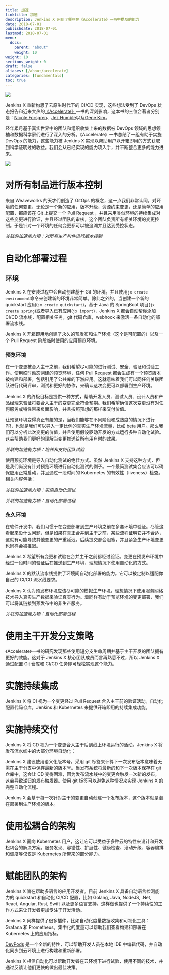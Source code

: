 ```yaml
---
title: 加速
linktitle: 加速
description: Jenkins X 用到了哪些在《Accelerate》一书中提及的能力
date: 2018-07-01
publishdate: 2018-07-01
lastmod: 2018-07-01
menu:
  docs:
    parent: "about"
    weight: 10
weight: 10
sections_weight: 0
draft: false
aliases: [/about/accelerate]
categories: [fundamentals]
toc: true
---
```


<img src="/images/accelerate.jpg" class="img-thumbnail">

Jenkins X 重新构思了云原生时代下的 CI/CD 实现，这些想法受到了 DevOps 状态报告和近来大热的[《Accelerate》](https://www.amazon.co.uk/Accelerate-Software-Performing-Technology-Organizations/dp/1942788339)一书的深刻影响，这本书的三位合著者分别是：[Nicole Forsgren](https://twitter.com/nicolefv)、[Jez Humble](https://twitter.com/jezhumble)以及[Gene Kim](https://twitter.com/RealGeneKim?)。 

经年累月基于真实世界中的团队和组织收集上来的数据被 DevOps 领域的思想领袖和数据科学家们进行了深入的分析。《Accelerate》一书总结了一组有助于实施 DevOps 的能力，这些能力被 Jenkins X 实现以帮助用户以开箱即用的方式获取到科学证明过的收益。我们会从已经实现的能力项入手，并不断整合更多的能力进来。

<img src="/images/capabilities_zh.png" class="img-thumbnail">

# 对所有制品进行版本控制

来自 Weaveworks 的天才们创造了 GitOps 的概念，这一点我们非常认同。对环境的任何变更，无论是一个新的应用，版本升级，资源约束变更，还是简单的应用配置，都应该在 Git 上提交一个 Pull Request ，并且采用类似环境的持续集成对这些变更进行验证，并且经过团队的审核，这个团队负责所有相关环境的变更控制。于是针对一个环境的任何变更都可以被追溯并且达到受控状态。

_关联的加速能力项：对所有生产构件进行版本控制_

# 自动化部署过程

## 环境

Jenkins X 在安装过程中会自动创建基于 Git 的环境，并且使用`jx create environment`命令来创建新的环境非常简单。除此之外的，当创建一个新的 quickstart 应用(`jx create quickstart`)，基于 Java 的 SpringBoot 项目(`jx create spring`)或者导入已有应用(`jx import`)，Jenkins X 都会自动帮你添加 CI/CD 流水线，配置相关任务，git 代码仓库，webhook 来激活一条自动化的部署流水线。

Jenkins X 开箱即用地创建了永久的预发布和生产环境（这个是可配置的）以及一个 Pull Request 阶段临时使用的应用预览环境。

### 预览环境

在一个变更被合入主干之前，我们希望尽可能的进行测试、安全、验证和试验工作。使用临时动态创建的预览环境，任何 Pull Request 都会生成有一个预览版本被构建和部署，包括引用了公共库的下游应用。这就意味着我们可以同任何关联团队进行代码评审，测试和更好的协作，来确认这次变更可以部署到生产环境。

Jenkins X 的终极目标是提供一种方式，帮助开发人员、测试人员、设计人员和产品经理来验证将要合入主干的变更完全符合预期。我们希望确信这次变更没有对任何服务或特性带来负面影响，并且按照预想的那样来交付价值。

让预览环境变得真正有趣的是，当我们能够在不同阶段和成熟度的情况下进行 PR，也就是我们可以导入一定比例的真实生产环境流量，比如 beta 用户。那么我们可以分析此次变更的价值，并且使用假设驱动开发的方式运行多种自动化试验。这会帮助我们更好的理解当变更推送给所有用户时的效果。

_关联的加速能力项：培养和支持团队试验_

使用预览环境是导入自动化测试的绝佳方式。虽然 Jenkins X 支持这种方式，但是我们尚没有针对预览环境进行自动化测试的例子。一个最简测试集合应该可以确保应用正常启动，并且通过一段时间的 Kubernetes 的有效性（liveness）检查。相关内容包括：

_关联的加速能力项：实施自动化测试_

_关联的加速能力项：自动化部署过程_

### 永久环境

在软件开发中，我们习惯于在变更部署到生产环境之前在多套环境中验证。尽管这看起来没什么问题，但是如果在真正合并到主干之前，某些流程证明它并不合适，这就有可能导致其他变更的严重延迟。后续提交都会阻塞，并且紧急生产环境变更也同样会被推迟。

Jenkins X 希望所有变更和试验在合并主干之前都经过验证。变更在预发布环境中经过一段时间的验证后在推送到生产环境，理想情况下使用自动化的方式。

Jenkins X 的默认流水线提供了环境间自动化部署的能力。它可以被定制以适配你自己的 CI/CD 流水线要求。

Jenkins X 认为预发布环境应该尽可能的模拟生产环境，理想情况下使用服务网格技术导入真实生产数据来验证真实行为。着同样有助于预览环境的变更部署，我们可以将其链接到预发布中的非生产服务。

_关联的加速能力项：自动化部署过程_

# 使用主干开发分支策略

《Accelerate》一书的研究发现那些使用短分支生命周期并基于主干开发的团队拥有更好的效能。这对于 Jenkins X 核心团队成员而言再熟悉不过，所以 Jenkins X 通过配置 Git 仓库和 CI/CD 任务即可轻松实现这个能力。

# 实施持续集成

Jenkins X 将 CI 视为一个变更经过 Pull Request 合入主干前的验证活动。自动化配置代码仓库，Jenkins 和 Kubernetes 来提供开箱即用的持续集成功能。

# 实施持续交付

Jenkins X 将 CD 视为一个变更合入主干后到线上环境运行的活动。Jenkins X 将发布流水线中的大部分环境自动化：

Jenkins X 建议使用语义化版本号。采用 git 标签来计算下一次发布版本意味着无需在主干分支中保存最新的版本号。当发布系统将最新的和下一次版本保存在 git 仓库中，这会让 CD 变得困难，因为发布流水线中的变更会触发一次新的发布，这会导致递归的发布触发器。使用 git 标签可以避免这种情况来实现 Jenkins X 的完整自动化流程。

Jenkins X 会基于每一次针对主干的变更自动创建一个发布版本，这个版本就是潜在部署到生产环境的版本。

# 使用松耦合的架构

Jenkins X 面向 Kubernetes 用户，这让它可以受益于多种云的特性来设计和开发松耦合的解决方案。服务发现、容错性、扩展性、健康检查、滚动升级、容器编排和调度等仅仅是 Kubernetes 所带来的部分能力。

# 赋能团队的架构

Jenkins X 旨在帮助多语言的应用开发者。目前 Jenkins X 具备自动语言检测能力的 quickstart 和自动化 CI/CD 配置，比如 Golang, Java, NodeJS, .Net, React, Angular, Rust, Swift 以及更多语言支持。这样做也提供了一个持续性的工作方式来让开发者更加专注于开发活动。

Jenkins X 同样提供了很多插件，比如自动化度量数据收集和可视化工具：Grafana 和 Prometheus。集中化的度量可以帮助我们查看构建和部署在 Kubernetes 上的应用指标。

[DevPods](https://jenkins-x.io/developing/devpods/) 是一个全新的特性，可以帮助开发人员在本地 IDE 中编辑代码，并自动化同步到云环境上进行构建和重新部署。

Jenkins X 相信自动化可以帮助开发者在云环境下进行试验，使用不同的技术，并通过反馈让他们更快的做出最佳决策。

